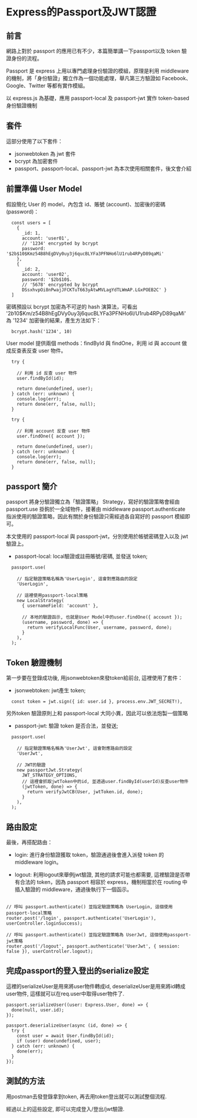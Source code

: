 # Express的Passport及JWT認證

## 前言

網路上對於 passport 的應用已有不少，本篇簡單講一下passport以及 token 驗證身份的流程。

Passport 是 express 上用以專門處理身份驗證的模組，原理是利用 middleware 的機制，將「身份驗證」獨立作為一個功能處理，舉凡第三方驗證如 Facebook、Google、Twitter 等都有實作模組。

以 express.js 為基礎，應用 passport-local 及 passport-jwt 實作 token-based 身份驗證機制

## 套件

這部分使用了以下套件：

- jsonwebtoken 為 jwt 套件
- bcrypt 為加密套件
- passport、passport-local、passport-jwt 為本次使用相關套件，後文會介紹

## 前置準備 User Model

假設簡化 User 的 model，內包含 id、賬號 (account)、加密後的密碼 (password)：

```
  const users = [
    {
      _id: 1,
      account: 'user01',
      // '1234' encrypted by bcrypt
      password: '$2b$10$Kmz54B8hEgDVy0uy3j6qucBLYFa3PFNHo6lU1rub4RPyD89qaMi'
    },
    {
      _id: 2,
      account: 'user02',
      password: '$2b$10$.
      // '5678' encrypted by bcrypt
      DSsxhvpOi8nPwajJFCKTuT663yAtwMVLagYdTLWmAP.LGxPOEB2C' }
  ]
```

密碼預設以 bcrypt 加密為不可逆的 hash 演算法，可看出 '$2b$10$Km/z54B8hEgDVy0uy3j6qucBLYFa3PFNHo6l/U1rub4RPyD89qaMi' 為 '1234' 加密後的結果，產生方法如下：

```
  bcrypt.hash('1234', 10)
```

User model 提供兩個 methods：findById 與 findOne，利用 id 與 account 做成反查表反查 user 物件。

```
  try {

    // 利用 id 反查 user 物件
    user.findById(id);

    return done(undefined, user);
  } catch (err: unknown) {
    console.log(err);
    return done(err, false, null);
  }

  try {

    // 利用 account 反查 user 物件
    user.findOne({ account });

    return done(undefined, user);
  } catch (err: unknown) {
    console.log(err);
    return done(err, false, null);
  }
```

## passport 簡介

passport 將身分驗證獨立為「驗證策略」 Strategy，寫好的驗證策略會經由 passport.use 掛鉤於一全域物件，接著由 middleware passport.authenticate 指派使用的驗證策略，因此有關於身份驗證只需經過各自寫好的 passport 模組即可。

本文使用的 passport-local 與 passport-jwt，分別使用於帳號密碼登入以及 jwt 驗證上。

- passport-local: local驗證或註冊賬號/密碼, 並發送 token;

```
  passport.use(

    // 指定驗證策略名稱為'UserLogin', 這會對應路由的設定
    'UserLogin',

    // 這裡使用passport-local策略
    new LocalStrategy(
      { usernameField: 'account' },

      // 本地的驗證函示, 也就是User Model中的user.findOne({ account });
      (username, password, done) => {
        return verifyLocalFunc(User, username, password, done);
      }
    ),
  );
```

## Token 驗證機制

第一步要在登錄成功後, 用jsonwebtoken來發token給前台, 這裡使用了套件：

- jsonwebtoken: jwt產生 token;

```
  const token = jwt.sign({ id: user.id }, process.env.JWT_SECRET!),
```

另外token 驗證原則上和 passport-local 大同小異，因此可以依法炮製一個策略

- passport-jwt: 驗證 token 是否合法，並發送;

```
  passport.use(

    // 指定驗證策略名稱為'UserJwt', 這會對應路由的設定
    'UserJwt',

    // JWT的驗證
    new passportJwt.Strategy(
      JWT_STRATEGY_OPTIONS,
      // 這裡會抓取jwtToken中的id, 並透過user.findById(userId)反查user物件
      (jwtToken, done) => {
        return verifyJwtCB(User, jwtToken.id, done);
      }
    ),
  );
```

## 路由設定

最後，再搭配路由：

- login: 進行身份驗證獲取 token，驗證通過後會進入派發 token 的 middleware login。

- logout: 利用logout來舉例jwt驗證, 其他的請求可能也都需要, 這裡驗證是否帶有合法的 token，因為 passport 相容於 express，機制相當於在 routing 中插入驗證的 middleware，通過後執行下一個函示。

```

// 呼叫 passport.authenticate() 並指定驗證策略為 UserLogin, 這個使用passport-local策略
router.post('/login', passport.authenticate('UserLogin'), userController.loginSuccess);

// 呼叫 passport.authenticate() 並指定驗證策略為 UserJwt, 這個使用passport-jwt策略
router.post('/logout', passport.authenticate('UserJwt', { session: false }), userController.logout);

```

## 完成passport的登入登出的serialize設定

這裡的serializeUser是用來將user物件轉成id, deserializeUser是用來將id轉成user物件, 這樣就可以在req.user中取得user物件了.

```
passport.serializeUser((user: Express.User, done) => {
  done(null, user.id);
});

passport.deserializeUser(async (id, done) => {
  try {
    const user = await User.findById(id);
    if (user) done(undefined, user);
  } catch (err: unknown) {
    done(err);
  }
});
```

## 測試的方法

用postman去發登錄拿到token, 再去用token登出就可以測試整個流程.

經過以上的這些設定, 即可以完成登入/登出/jwt驗證.
